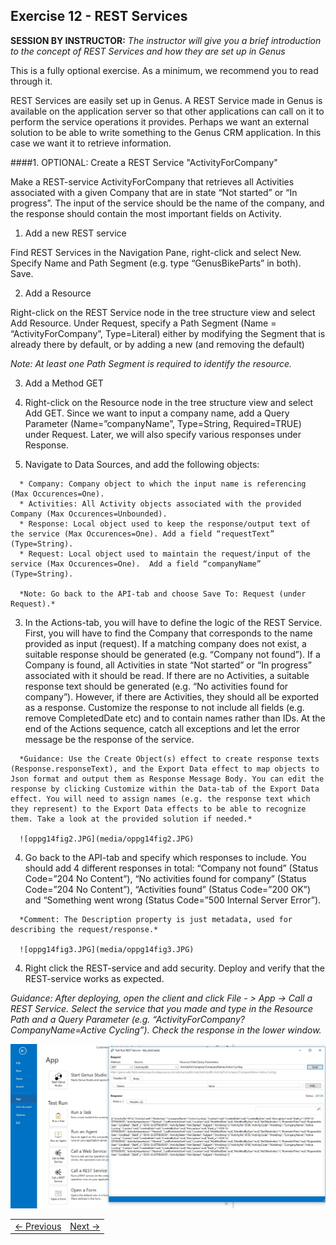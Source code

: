 ## Exercise 12 - REST Services
**SESSION BY INSTRUCTOR:** *The instructor will give you a brief introduction to the concept of REST Services and how they are set up in Genus*

This is a fully optional exercise. As a minimum, we recommend you to read through it.

REST Services are easily set up in Genus. A REST Service made in Genus is available on the application server so that other applications can call on it to perform the service operations it provides. Perhaps we want an external solution to be able to write something to the Genus CRM application. In this case we want it to retrieve information.

####1. OPTIONAL: Create a REST Service "ActivityForCompany"

Make a REST-service ActivityForCompany that retrieves all Activities associated with a given Company that are in state “Not started” or “In progress”. The input of the service should be the name of the company, and the response should contain the most important fields on Activity.

1.	Add a new REST service

   Find REST Services in the Navigation Pane, right-click and select New. Specify Name and Path Segment (e.g. type “GenusBikeParts” in both). Save.
   
2.	Add a Resource

   Right-click on the REST Service node in the tree structure view and select Add Resource. Under Request, specify a Path Segment (Name = “ActivityForCompany”, Type=Literal) either by modifying the Segment that is already there by default, or by adding a new (and removing the default)
   
   *Note: At least one Path Segment is required to identify the resource.*
   
3.	Add a Method GET
   
   1.	Right-click on the Resource node in the tree structure view and select Add GET. Since we want to input a company name, add a Query Parameter (Name=”companyName”, Type=String, Required=TRUE) under Request. Later, we will also specify various responses under Response.
   2.	Navigate to Data Sources, and add the following objects:
   
      * Company: Company object to which the input name is referencing (Max Occurences=One).
      * Activities: All Activity objects associated with the provided Company (Max Occurences=Unbounded).
      * Response: Local object used to keep the response/output text of the service (Max Occurences=One). Add a field “requestText” (Type=String).
      * Request: Local object used to maintain the request/input of the service (Max Occurences=One).  Add a field “companyName” (Type=String).
      
      *Note: Go back to the API-tab and choose Save To: Request (under Request).*
   
   3.	In the Actions-tab, you will have to define the logic of the REST Service. First, you will have to find the Company that corresponds to the name provided as input (request). If a matching company does not exist, a suitable response should be generated (e.g. “Company not found”). If a Company is found, all Activities in state “Not started” or “In progress” associated with it should be read. If there are no Activities, a suitable response text should be generated (e.g. “No activities found for company”). However, if there are Activities, they should all be exported as a response. Customize the response to not include all fields (e.g. remove CompletedDate etc) and to contain names rather than IDs. At the end of the Actions sequence, catch all exceptions and let the error message be the response of the service.

      *Guidance: Use the Create Object(s) effect to create response texts (Response.responseText), and the Export Data effect to map objects to Json format and output them as Response Message Body. You can edit the response by clicking Customize within the Data-tab of the Export Data effect. You will need to assign names (e.g. the response text which they represent) to the Export Data effects to be able to recognize them. Take a look at the provided solution if needed.*
   
      ![oppg14fig2.JPG](media/oppg14fig2.JPG)
   
   4.	Go back to the API-tab and specify which responses to include. You should add 4 different responses in total: “Company not found” (Status Code=”204 No Content”), “No activities found for company” (Status Code=”204 No Content”), “Activities found” (Status Code=”200 OK”) and “Something went wrong (Status Code=”500 Internal Server Error”). 
   
      *Comment: The Description property is just metadata, used for describing the request/response.*
   
      ![oppg14fig3.JPG](media/oppg14fig3.JPG)
   
4.	Right click the REST-service and add security. Deploy and verify that the REST-service works as expected.
   
   *Guidance: After deploying, open the client and click File - > App -> Call a REST Service. Select the service that you made and type in the Resource Path and a Query Parameter (e.g. “ActivityForCompany?CompanyName=Active Cycling”). Check the response in the lower window.*

   ![oppg14fig4.JPG](media/oppg14fig4.JPG)


<table>
   <tr><td><a href="exercise-11.md"><- Previous</a></td><td align="right"><a href="exercise-13.md">Next -></a></td></tr>
</table>

